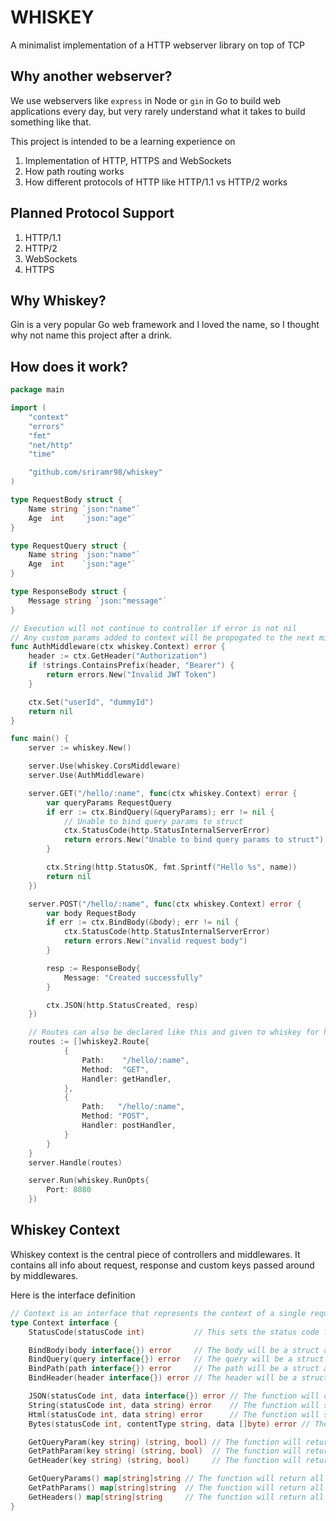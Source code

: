# WHISKEY
A minimalist implementation of a HTTP webserver library on top of TCP

## Why another webserver?
We use webservers like `express` in Node or `gin` in Go to build web applications every day, but very rarely understand what it takes to build something like that. 

This project is intended to be a learning experience on

1. Implementation of HTTP, HTTPS and WebSockets
2. How path routing works
3. How different protocols of HTTP like HTTP/1.1 vs HTTP/2 works

## Planned Protocol Support
1. HTTP/1.1
2. HTTP/2
3. WebSockets
4. HTTPS

## Why Whiskey?
Gin is a very popular Go web framework and I loved the name, so I thought why not name this project after a drink.

## How does it work?

```go
package main

import (
	"context"
	"errors"
	"fmt"
	"net/http"
	"time"

	"github.com/sriramr98/whiskey"
)

type RequestBody struct {
	Name string `json:"name"`
	Age  int    `json:"age"`
}

type RequestQuery struct {
    Name string `json:"name"`
    Age  int    `json:"age"`
}

type ResponseBody struct {
	Message string `json:"message"`
}

// Execution will not continue to controller if error is not nil
// Any custom params added to context will be propogated to the next middleware / controller
func AuthMiddleware(ctx whiskey.Context) error {
	header := ctx.GetHeader("Authorization")
	if !strings.ContainsPrefix(header, "Bearer") {
		return errors.New("Invalid JWT Token")
	}

	ctx.Set("userId", "dummyId")
	return nil
}

func main() {
	server := whiskey.New()

	server.Use(whiskey.CorsMiddleware)
	server.Use(AuthMiddleware)

	server.GET("/hello/:name", func(ctx whiskey.Context) error {
		var queryParams RequestQuery
		if err := ctx.BindQuery(&queryParams); err != nil {
			// Unable to bind query params to struct
			ctx.StatusCode(http.StatusInternalServerError)
			return errors.New("Unable to bind query params to struct")
		}

		ctx.String(http.StatusOK, fmt.Sprintf("Hello %s", name))
        return nil
	})

	server.POST("/hello/:name", func(ctx whiskey.Context) error {
		var body RequestBody
		if err := ctx.BindBody(&body); err != nil {
			ctx.StatusCode(http.StatusInternalServerError)
			return errors.New("invalid request body")
		}

		resp := ResponseBody{
			Message: "Created successfully"
		}

		ctx.JSON(http.StatusCreated, resp)
	})

	// Routes can also be declared like this and given to whiskey for handling to make configuration easy
	routes := []whiskey2.Route{
			{
				Path:    "/hello/:name",
				Method:  "GET",
				Handler: getHandler,
			},
			{
				Path:   "/hello/:name",
				Method: "POST",
				Handler: postHandler,
			}
		}
	}
	server.Handle(routes)

	server.Run(whiskey.RunOpts{
		Port: 8080
	})

```

## Whiskey Context
Whiskey context is the central piece of controllers and middlewares. It contains all info about request, response and custom keys passed around by middlewares.

Here is the interface definition

```go
// Context is an interface that represents the context of a single request. It contains all information regarding that request and is propagated through all middlewares
type Context interface {
	StatusCode(statusCode int)			 // This sets the status code for the request to be sent with the response

	BindBody(body interface{}) error     // The body will be a struct and the function will add the body parameters to the struct. The request body is expected to be a valid JSON
	BindQuery(query interface{}) error   // The query will be a struct and the function will add the query parameters to the struct.
	BindPath(path interface{}) error     // The path will be a struct and the function will add the path parameters to the struct.
	BindHeader(header interface{}) error // The header will be a struct and the function will add the header parameters to the struct.

	JSON(statusCode int, data interface{}) error // The function will convert the data to JSON and send it as a response
	String(statusCode int, data string) error    // The function will send the data as a string response
	Html(statusCode int, data string) error      // The function will send the data as a HTML response
	Bytes(statusCode int, contentType string, data []byte) error // The function will send the data as a byte array response

	GetQueryParam(key string) (string, bool) // The function will return the query parameter value for the given key. The boolean denotes whether the query param exists
	GetPathParam(key string) (string, bool)  // The function will return the path parameter value for the given key. The boolean denotes whether the path param exists
	GetHeader(key string) (string, bool)     // The function will return the header value for the given key. The boolean denotes whether the header exists

	GetQueryParams() map[string]string // The function will return all the query parameters
	GetPathParams() map[string]string  // The function will return all the path parameters
	GetHeaders() map[string]string     // The function will return all the headers
}
```